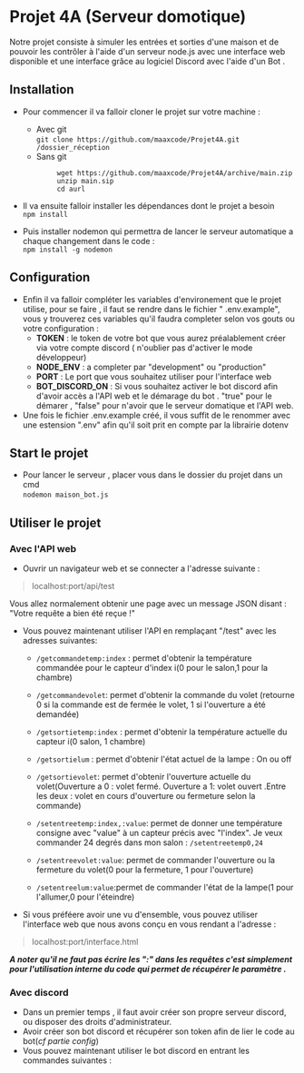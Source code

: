 # Projet 4A (Serveur domotique)

Notre projet consiste à simuler les entrées et sorties d'une maison et de pouvoir les contrôler à l'aide d'un serveur node.js avec une interface web disponible et une interface grâce au logiciel Discord avec l'aide d'un Bot .


## Installation
- Pour commencer il va falloir cloner le projet sur votre machine :
	- Avec git  
	```git clone https://github.com/maaxcode/Projet4A.git /dossier_réception```
	- Sans git  
		```
			 wget https://github.com/maaxcode/Projet4A/archive/main.zip
		     unzip main.sip
		     cd aurl
- Il va ensuite falloir installer les dépendances dont le projet a besoin  
	```npm install```
	
- Puis installer nodemon qui permettra de lancer le serveur automatique a chaque changement dans le code :  
	```npm install -g nodemon```

## Configuration
- Enfin il va falloir compléter les variables d'environement que le projet utilise, pour se faire , il faut se rendre dans le fichier " .env.example", vous y trouverez ces variables qu'il faudra completer selon vos gouts ou votre configuration :
	- **TOKEN** : le token de votre bot que vous aurez préalablement créer via votre compte discord ( n'oublier pas d'activer le mode développeur) 
	- **NODE_ENV** : a completer par "development" ou "production"
	- **PORT** : Le port que vous souhaitez utiliser pour l'interface web
	- **BOT_DISCORD_ON** : Si vous souhaitez activer le bot discord afin d'avoir accès a l'API web et le démarage du bot . "true" pour le démarer , "false" pour n'avoir que le serveur domatique et l'API web.
- Une fois le fichier .env.example créé, il vous suffit de le renommer avec une estension ".env" afin qu'il soit prit en compte par la librairie dotenv

## Start le projet
 - Pour lancer le serveur , placer vous dans le dossier du projet dans un cmd  
	```nodemon maison_bot.js```

##  Utiliser le projet

### Avec l'API web
- Ouvrir un navigateur web et se connecter a l'adresse suivante :    
> localhost:port/api/test

Vous allez normalement obtenir une page avec un message JSON disant : "Votre requête a bien été reçue !"

- Vous pouvez maintenant utiliser l'API en remplaçant "/test" avec les adresses suivantes:
	 - ```/getcommandetemp:index``` : permet d'obtenir la température commandée pour le capteur d'index i(0 pour le salon,1 pour la chambre)
	
	 - ```/getcommandevolet```: permet d'obtenir la commande du volet (retourne 0 si la commande est de fermée le volet, 1 si l'ouverture a été demandée)
	 
	 - ```/getsortietemp:index``` : permet d'obtenir la température actuelle du capteur i(0 salon, 1 chambre)
	 
	 - ```/getsortielum``` : permet d'obtenir l'état actuel de la lampe : On ou off
	 
	 - ```/getsortievolet```: permet d'obtenir l'ouverture actuelle du volet(Ouverture a 0 : volet fermé. Ouverture a 1: volet ouvert .Entre les deux : volet en cours d'ouverture ou fermeture selon la commande)
	 
	 - ```/setentreetemp:index,:value```: permet de donner une température consigne avec "value" à un capteur précis avec "l'index". 
	 Je veux commander 24 degrés dans mon salon : ```/setentreetemp0,24```
	 
	 - ```/setentreevolet:value```: permet de commander l'ouverture ou la fermeture du volet(0 pour la fermeture, 1 pour l'ouverture)
	 
	 - ```/setentreelum:value```:permet de commander l'état de la lampe(1 pour l'allumer,0 pour l'éteindre)

- Si vous préféere avoir une vu d'ensemble, vous pouvez utiliser l'interface web que nous avons conçu en vous rendant a l'adresse : 
> localhost:port/interface.html

***A noter qu'il ne faut pas écrire les ":" dans les requêtes c'est simplement pour l'utilisation interne du code qui permet de récupérer le paramètre .***

### Avec discord 

- Dans un premier temps , il faut avoir créer son propre serveur discord, ou disposer des droits d'administrateur.
- Avoir créer son bot discord et récupérer son token afin de lier le code au bot(*cf partie config*)
- Vous pouvez maintenant utiliser le bot discord en entrant les commandes suivantes :

